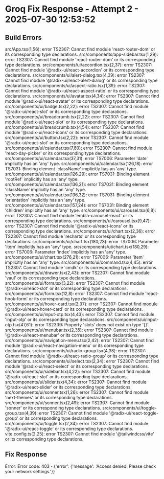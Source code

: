 # Groq Fix Response - Attempt 2 - 2025-07-30 12:53:52

## Build Errors
src/App.tsx(1,56): error TS2307: Cannot find module 'react-router-dom' or its corresponding type declarations.
src/components/app-sidebar.tsx(1,29): error TS2307: Cannot find module 'react-router-dom' or its corresponding type declarations.
src/components/ui/accordion.tsx(2,37): error TS2307: Cannot find module '@radix-ui/react-accordion' or its corresponding type declarations.
src/components/ui/alert-dialog.tsx(4,39): error TS2307: Cannot find module '@radix-ui/react-alert-dialog' or its corresponding type declarations.
src/components/ui/aspect-ratio.tsx(1,39): error TS2307: Cannot find module '@radix-ui/react-aspect-ratio' or its corresponding type declarations.
src/components/ui/avatar.tsx(4,34): error TS2307: Cannot find module '@radix-ui/react-avatar' or its corresponding type declarations.
src/components/ui/badge.tsx(2,22): error TS2307: Cannot find module '@radix-ui/react-slot' or its corresponding type declarations.
src/components/ui/breadcrumb.tsx(2,22): error TS2307: Cannot find module '@radix-ui/react-slot' or its corresponding type declarations.
src/components/ui/breadcrumb.tsx(4,54): error TS2307: Cannot find module '@radix-ui/react-icons' or its corresponding type declarations.
src/components/ui/button.tsx(2,22): error TS2307: Cannot find module '@radix-ui/react-slot' or its corresponding type declarations.
src/components/ui/calendar.tsx(7,60): error TS2307: Cannot find module 'react-day-picker' or its corresponding type declarations.
src/components/ui/calendar.tsx(37,31): error TS7006: Parameter 'date' implicitly has an 'any' type.
src/components/ui/calendar.tsx(126,18): error TS7031: Binding element 'className' implicitly has an 'any' type.
src/components/ui/calendar.tsx(126,29): error TS7031: Binding element 'rootRef' implicitly has an 'any' type.
src/components/ui/calendar.tsx(136,21): error TS7031: Binding element 'className' implicitly has an 'any' type.
src/components/ui/calendar.tsx(136,32): error TS7031: Binding element 'orientation' implicitly has an 'any' type.
src/components/ui/calendar.tsx(157,24): error TS7031: Binding element 'children' implicitly has an 'any' type.
src/components/ui/carousel.tsx(6,8): error TS2307: Cannot find module 'embla-carousel-react' or its corresponding type declarations.
src/components/ui/carousel.tsx(9,47): error TS2307: Cannot find module '@radix-ui/react-icons' or its corresponding type declarations.
src/components/ui/chart.tsx(2,36): error TS2307: Cannot find module 'recharts' or its corresponding type declarations.
src/components/ui/chart.tsx(180,23): error TS7006: Parameter 'item' implicitly has an 'any' type.
src/components/ui/chart.tsx(180,29): error TS7006: Parameter 'index' implicitly has an 'any' type.
src/components/ui/chart.tsx(276,21): error TS7006: Parameter 'item' implicitly has an 'any' type.
src/components/ui/command.tsx(4,45): error TS2307: Cannot find module 'cmdk' or its corresponding type declarations.
src/components/ui/drawer.tsx(2,43): error TS2307: Cannot find module 'vaul' or its corresponding type declarations.
src/components/ui/form.tsx(3,22): error TS2307: Cannot find module '@radix-ui/react-slot' or its corresponding type declarations.
src/components/ui/form.tsx(12,8): error TS2307: Cannot find module 'react-hook-form' or its corresponding type declarations.
src/components/ui/hover-card.tsx(2,37): error TS2307: Cannot find module '@radix-ui/react-hover-card' or its corresponding type declarations.
src/components/ui/input-otp.tsx(4,43): error TS2307: Cannot find module 'input-otp' or its corresponding type declarations.
src/components/ui/input-otp.tsx(47,61): error TS2339: Property 'slots' does not exist on type '{}'.
src/components/ui/menubar.tsx(2,35): error TS2307: Cannot find module '@radix-ui/react-menubar' or its corresponding type declarations.
src/components/ui/navigation-menu.tsx(2,42): error TS2307: Cannot find module '@radix-ui/react-navigation-menu' or its corresponding type declarations.
src/components/ui/radio-group.tsx(4,38): error TS2307: Cannot find module '@radix-ui/react-radio-group' or its corresponding type declarations.
src/components/ui/select.tsx(2,34): error TS2307: Cannot find module '@radix-ui/react-select' or its corresponding type declarations.
src/components/ui/sidebar.tsx(4,22): error TS2307: Cannot find module '@radix-ui/react-slot' or its corresponding type declarations.
src/components/ui/slider.tsx(4,34): error TS2307: Cannot find module '@radix-ui/react-slider' or its corresponding type declarations.
src/components/ui/sonner.tsx(1,26): error TS2307: Cannot find module 'next-themes' or its corresponding type declarations.
src/components/ui/sonner.tsx(2,49): error TS2307: Cannot find module 'sonner' or its corresponding type declarations.
src/components/ui/toggle-group.tsx(4,39): error TS2307: Cannot find module '@radix-ui/react-toggle-group' or its corresponding type declarations.
src/components/ui/toggle.tsx(2,34): error TS2307: Cannot find module '@radix-ui/react-toggle' or its corresponding type declarations.
vite.config.ts(2,25): error TS2307: Cannot find module '@tailwindcss/vite' or its corresponding type declarations.

## Fix Response

Error: Error code: 403 - {'error': {'message': 'Access denied. Please check your network settings.'}}